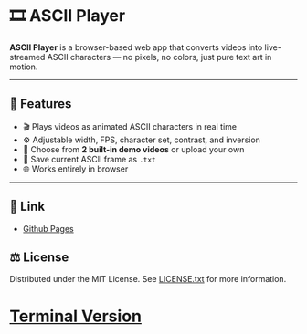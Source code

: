 # 🎞️ ASCII Player

**ASCII Player** is a browser-based web app that converts videos into live-streamed ASCII characters — no pixels, no colors, just pure text art in motion.  

---

## 🚀 Features

- 🎬 Plays videos as animated ASCII characters in real time  
- ⚙️ Adjustable width, FPS, character set, contrast, and inversion  
- 📂 Choose from **2 built-in demo videos** or upload your own  
- 💾 Save current ASCII frame as `.txt`  
- 🌐 Works entirely in browser

---

## 🧩 Link

- [Github Pages](https://whydll.github.io/ascii-player/)

## ⚖️ License

Distributed under the MIT License. See [LICENSE.txt](https://github.com/Whydll/ascii-player/blob/main/LICENSE) for more information.

# [Terminal Version](https://github.com/Whydll/ascii-player-terminal/tree/master)

